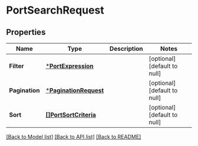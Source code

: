 # PortSearchRequest

## Properties
Name | Type | Description | Notes
------------ | ------------- | ------------- | -------------
**Filter** | [***PortExpression**](PortExpression.md) |  | [optional] [default to null]
**Pagination** | [***PaginationRequest**](PaginationRequest.md) |  | [optional] [default to null]
**Sort** | [**[]PortSortCriteria**](PortSortCriteria.md) |  | [optional] [default to null]

[[Back to Model list]](../README.md#documentation-for-models) [[Back to API list]](../README.md#documentation-for-api-endpoints) [[Back to README]](../README.md)

